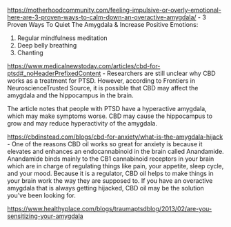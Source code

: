 https://motherhoodcommunity.com/feeling-impulsive-or-overly-emotional-here-are-3-proven-ways-to-calm-down-an-overactive-amygdala/ -
3 Proven Ways To Quiet The Amygdala & Increase Positive Emotions: 

1. Regular mindfulness meditation
2. Deep belly breathing
3. Chanting

https://www.medicalnewstoday.com/articles/cbd-for-ptsd#_noHeaderPrefixedContent - Researchers are still unclear why CBD works as a treatment for PTSD. However, according to Frontiers in NeuroscienceTrusted Source, it is possible that CBD may affect the amygdala and the hippocampus in the brain.

The article notes that people with PTSD have a hyperactive amygdala, which may make symptoms worse. CBD may cause the hippocampus to grow and may reduce hyperactivity of the amygdala.

https://cbdinstead.com/blogs/cbd-for-anxiety/what-is-the-amygdala-hijack - One of the reasons CBD oil works so great for anxiety is because it elevates and enhances an endocannabinoid in the brain called Anandamide. Anandamide binds mainly to the CB1 cannabinoid receptors in your brain which are in charge of regulating things like pain, your appetite, sleep cycle, and your mood. Because it is a regulator, CBD oil helps to make things in your brain work the way they are supposed to. If you have an overactive amygdala that is always getting hijacked, CBD oil may be the solution you’ve been looking for.

https://www.healthyplace.com/blogs/traumaptsdblog/2013/02/are-you-sensitizing-your-amygdala

